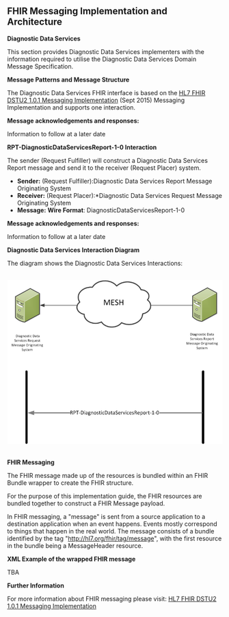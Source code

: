 ## FHIR Messaging Implementation and Architecture ##


**Diagnostic Data Services**

This section provides Diagnostic Data Services implementers with the information required to utilise the Diagnostic Data Services Domain Message Specification.

**Message Patterns and Message Structure**

The Diagnostic Data Services FHIR interface is based on the [HL7 FHIR DSTU2 1.0.1 Messaging Implementation] (Sept 2015) Messaging Implementation and supports one interaction. 

**Message acknowledgements and responses:**

Information to follow at a later date


**RPT-DiagnosticDataServicesReport-1-0 Interaction** 

The sender (Request Fulfiller) will construct a Diagnostic Data Services Report message and send it to the receiver (Request Placer) system.

- **Sender:** (Request Fulfiller):Diagnostic Data Services Report Message Originating System
- **Receiver:** (Request Placer):*Diagnostic Data Services Request Message Originating System
- **Message:** **Wire Format**: DiagnosticDataServicesReport-1-0


**Message acknowledgements and responses:**

Information to follow at a later date

**Diagnostic Data Services Interaction Diagram**
</br>

The diagram shows the Diagnostic Data Services Interactions:

</br>

<div style="display: block;"><img  src="DiagnosticDataServicesInteractions.png" alt="DDAInteractions"></div>  
<br>



**FHIR Messaging**

The FHIR message made up of the resources is bundled within an FHIR Bundle wrapper to create the FHIR structure.

For the purpose of this implementation guide, the FHIR resources are bundled together to construct a FHIR Message payload.

In FHIR messaging, a "message" is sent from a source application to a destination application when an event happens. Events mostly correspond to things that happen in the real world. The message consists of a bundle identified by the tag "http://hl7.org/fhir/tag/message", with the first resource in the bundle being a MessageHeader resource.

**XML Example of the wrapped FHIR message**

TBA

**Further Information**
  
For more information about FHIR messaging please visit: [HL7 FHIR DSTU2 1.0.1 Messaging Implementation]


[HL7 FHIR DSTU2 1.0.1 Messaging Implementation]:http://hl7.org/fhir/messaging.html



